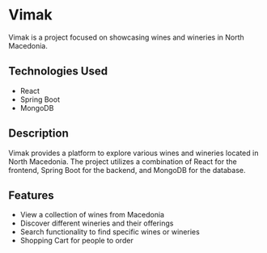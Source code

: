 # Vimak

Vimak is a project focused on showcasing wines and wineries in North Macedonia.

## Technologies Used

- React
- Spring Boot
- MongoDB

## Description

Vimak provides a platform to explore various wines and wineries located in North Macedonia. 
The project utilizes a combination of React for the frontend, Spring Boot for the backend, and MongoDB for the database.

## Features

- View a collection of wines from Macedonia
- Discover different wineries and their offerings
- Search functionality to find specific wines or wineries
- Shopping Cart for people to order

